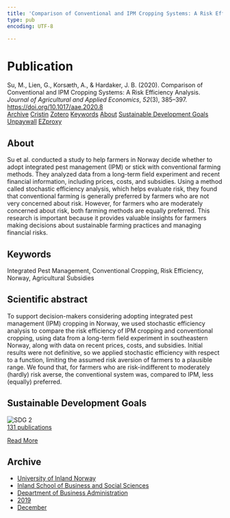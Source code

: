 ```yaml
---
title: 'Comparison of Conventional and IPM Cropping Systems: A Risk Efficiency Analysis'
type: pub
encoding: UTF-8

---
```

<h1>Publication</h1>
<article id="csl-bib-container-NKXWQWKG" class="csl-bib-container">
  <div class="csl-bib-body"> <div class="csl-entry">Su, M., Lien, G., Korsæth, A., &#38; Hardaker, J. B. (2020). Comparison of Conventional and IPM Cropping Systems: A Risk Efficiency Analysis. <i>Journal of Agricultural and Applied Economics</i>, <i>52</i>(3), 385–397. <a href="https://doi.org/10.1017/aae.2020.8">https://doi.org/10.1017/aae.2020.8</a></div> </div>
  <div class="csl-bib-buttons">
    <a href="#taxonomy-article-NKXWQWKG" alt="archive" class="csl-bib-button">Archive</a>
    <a href="https://app.cristin.no/results/show.jsf?id=1761755" alt="Cristin" class="csl-bib-button">Cristin</a>
    <a href="http://zotero.org/groups/5881554/items/NKXWQWKG" alt="Zotero" class="csl-bib-button">Zotero</a>
    <a href="#keywords-article-NKXWQWKG" alt="keywords" class="csl-bib-button">Keywords</a>
    <a href="#about-article-NKXWQWKG" alt="about_pub" class="csl-bib-button">About</a>
    <a href="#sdg-article-NKXWQWKG" alt="sdg" class="csl-bib-button">Sustainable Development Goals</a>
    <a href="https://www.cambridge.org/core/services/aop-cambridge-core/content/view/2819650DB7626AF2564359F6F288FFA4/S1074070820000085a.pdf/div-class-title-comparison-of-conventional-and-ipm-cropping-systems-a-risk-efficiency-analysis-div.pdf" alt="Unpaywall" class="csl-bib-button">Unpaywall</a>
    <a href="https://www.cambridge.org/core/services/aop-cambridge-core/content/view/2819650DB7626AF2564359F6F288FFA4/S1074070820000085a.pdf/div-class-title-comparison-of-conventional-and-ipm-cropping-systems-a-risk-efficiency-analysis-div.pdf" alt="EZproxy" class="csl-bib-button">EZproxy</a>
  </div>
  <div id="csl-bib-meta-container-NKXWQWKG"></div>
</article>
<div id="csl-bib-meta-NKXWQWKG" class="csl-bib-meta">
  <article id="about-article-NKXWQWKG" class="about_pub-article">
    <h1>About</h1>
    Su et al. conducted a study to help farmers in Norway decide whether to adopt integrated pest management (IPM) or stick with conventional farming methods. They analyzed data from a long-term field experiment and recent financial information, including prices, costs, and subsidies. Using a method called stochastic efficiency analysis, which helps evaluate risk, they found that conventional farming is generally preferred by farmers who are not very concerned about risk. However, for farmers who are moderately concerned about risk, both farming methods are equally preferred. This research is important because it provides valuable insights for farmers making decisions about sustainable farming practices and managing financial risks.
  </article>
  <article id="keywords-article-NKXWQWKG" class="keywords-article">
    <h1>Keywords</h1>
    Integrated Pest Management, Conventional Cropping, Risk Efficiency, Norway, Agricultural Subsidies
  </article>
  <article id="abstract-article-NKXWQWKG" class="abstract-article">
    <h1>Scientific abstract</h1>
    To support decision-makers considering adopting integrated pest management (IPM) cropping in 
Norway, we used stochastic efficiency analysis to compare the risk efficiency of IPM cropping and conventional cropping, using data from a long-term field experiment in southeastern Norway, along with data 
on recent prices, costs, and subsidies. Initial results were not definitive, so we applied stochastic efficiency 
with respect to a function, limiting the assumed risk aversion of farmers to a plausible range. We found 
that, for farmers who are risk-indifferent to moderately (hardly) risk averse, the conventional system was, 
compared to IPM, less (equally) preferred.
  </article>
  <article id="sdg-article-NKXWQWKG" class="sdg-article">
    <h1>Sustainable Development Goals</h1>
    <div class="sdg-container"><div id="sdg2" class="sdg">
        <img src="{{< params subfolder >}}images/sdg/sdg02_en.png" class="image" alt="SDG 2">
        <div class="sdg-overlay">
          <a href="/en/archive/?key=?sdg=2#archive" class="sdg-publication-count"><span>131</span> publications</a>
          <p><a href="https://sdgs.un.org/goals/goal2" class="sdg-read-more">Read More</a></p>
        </div>
      </div></div>
  </article>
  <article id="taxonomy-article-NKXWQWKG" class="taxonomy-article">
    <h1>Archive</h1>
    <ul>
      <li>
        <a href="/en/archive/?key=3DCRN523">University of Inland Norway</a>
      </li>
      <li>
        <a href="/en/archive/?key=DU8Q9LN9">Inland School of Business and Social Sciences</a>
      </li>
      <li>
        <a href="/en/archive/?key=3IQA89I8">Department of Business Administration</a>
      </li>
      <li>
        <a href="/en/archive/?key=9V5B7Z44">2019</a>
      </li>
      <li>
        <a href="/en/archive/?key=9E2KAP95">December</a>
      </li>
    </ul>
  </article>
</div>

